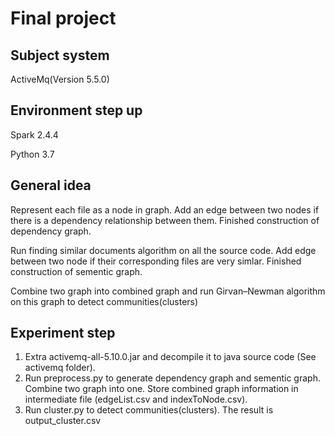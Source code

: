 # Final project

## Subject system
ActiveMq(Version 5.5.0)

## Environment step up
Spark 2.4.4

Python 3.7


## General idea
Represent each file as a node in graph. Add an edge between two nodes if there is a dependency relationship between them. Finished construction of dependency graph. 

Run finding similar documents algorithm on all the source code. Add edge between two node if their corresponding files are very simlar. Finished construction of sementic graph.

Combine two graph into combined graph and run Girvan–Newman algorithm on this graph to detect communities(clusters) 

## Experiment step
1. Extra activemq-all-5.10.0.jar and decompile it to java source code (See activemq folder).
2. Run preprocess.py to generate dependency graph and sementic graph. Combine two graph into one. Store combined graph information in intermediate file (edgeList.csv and indexToNode.csv).
3. Run cluster.py to detect communities(clusters). The result is output_cluster.csv



